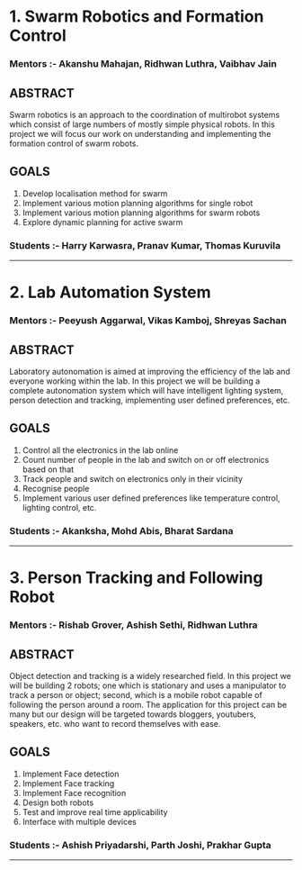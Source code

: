 # 1. Swarm Robotics and Formation Control

### Mentors :- Akanshu Mahajan, Ridhwan Luthra, Vaibhav Jain

## ABSTRACT
Swarm robotics is an approach to the coordination of multirobot systems which consist of large numbers of mostly simple physical robots. In this project we will focus our work on understanding and implementing the formation control of swarm robots.

## GOALS
1. Develop localisation method for swarm
2. Implement various motion planning algorithms for single robot
3. Implement various motion planning algorithms for swarm robots
4. Explore dynamic planning for active swarm

### Students :- Harry Karwasra, Pranav Kumar, Thomas Kuruvila
____

# 2. Lab Automation System

### Mentors :- Peeyush Aggarwal, Vikas Kamboj, Shreyas Sachan

## ABSTRACT
Laboratory autonomation is aimed at improving the efficiency of the lab and everyone working within the lab. In this project we will be building a complete autonomation system which will have intelligent lighting system, person detection and tracking, implementing user defined preferences, etc.

## GOALS
1. Control all the electronics in the lab online
2. Count number of  people in the lab and switch on or off electronics based on that
3. Track people and switch on electronics only in their vicinity
4. Recognise people
5. Implement various user defined preferences like temperature control, lighting control, etc.

### Students :- Akanksha, Mohd Abis, Bharat Sardana
____

# 3. Person Tracking and Following Robot

### Mentors :- Rishab Grover, Ashish Sethi, Ridhwan Luthra

## ABSTRACT
Object detection and tracking is a widely researched field. In this project we will be building 2 robots; one which is stationary and uses a manipulator to track a person or object; second, which is  a mobile robot capable of following the person around a room. The application for this project can be many but our design will be targeted towards bloggers, youtubers, speakers, etc. who want to record themselves with ease.

## GOALS
1. Implement Face detection
2. Implement Face tracking
3. Implement Face recognition
4. Design both robots
5. Test and improve real time applicability
6. Interface with multiple devices

### Students :- Ashish Priyadarshi, Parth Joshi, Prakhar Gupta
____


